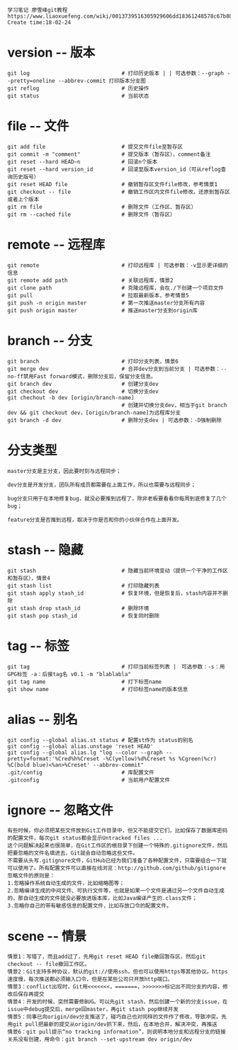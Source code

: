 
    学习笔记 廖雪峰git教程
    https://www.liaoxuefeng.com/wiki/0013739516305929606dd18361248578c67b8067c8c017b000/001375233990231ac8cf32ef1b24887a5209f83e01cb94b000 
    Create time:18-02-24

# version -- 版本
    git log                             # 打印历史版本 | | 可选参数：--graph --pretty=oneline --abbrev-commit 打印版本分支图
    git reflog                          # 历史操作
    git status                          # 当前状态

# file -- 文件
    git add file                        # 提交文件file至暂存区
    git commit -m "comment"             # 提交版本（暂存区），comment备注
    git reset --hard HEAD~n             # 回滚n个版本
    git reset --hard version_id         # 回滚至版本version_id（可从reflog查询历史版号）
    git reset HEAD file                 # 撤销暂存区文件file修改，参考情景1
    git checkout -- file                # 撤销工作区内文件file修改，还原到暂存区或者上个版本
    git rm file                         # 删除文件（工作区、暂存区）
    git rm --cached file                # 删除文件（暂存区）

# remote -- 远程库
    git remote                          # 打印远程库 | 可选参数：-v显示更详细的信息
    git remote add path                 # 关联远程库，情景2
    git clone path                      # 克隆远程库，会在./下创建一个项目文件
    git pull                            # 拉取最新版本，参考情景5
    git push -n origin master           # 第一次推送master分支所有内容
    git push origin master              # 推送master分支到origin库

# branch -- 分支
    git branch                          # 打印分支列表，情景6
    git merge dev                       # 合并dev分支到当前分支 | 可选参数：--no-ff禁用Fast forward模式，删除分支后，保留分支信息。
    git branch dev                      # 创建分支dev
    git checkout dev                    # 切换分支dev
    git chechout -b dev [origin/branch-name]
                                        # 创建并切换分支dev，相当于git branch dev && git checkout dev，[origin/branch-name]为远程库分支
    git branch -d dev                   # 删除分支dev | 可选参数：-D强制删除

# 分支类型
    master分支是主分支，因此要时刻与远程同步；

    dev分支是开发分支，团队所有成员都需要在上面工作，所以也需要与远程同步；

    bug分支只用于在本地修复bug，就没必要推到远程了，除非老板要看看你每周到底修复了几个bug；

    feature分支是否推到远程，取决于你是否和你的小伙伴合作在上面开发。

# stash -- 隐藏
    git stash                           # 隐藏当前环境变动（提供一个干净的工作区和暂存区），情景4
    git stash list                      # 打印隐藏列表
    git stash apply stash_id            # 恢复环境，但是恢复后，stash内容并不删除
    git stash drop stash_id             # 删除环境
    git stash pop stash_id              # 恢复同时删除

# tag -- 标签
    git tag                             # 打印当前标签列表 |　可选参数：-s：用GPG标签 -a：后接tag名 v0.1 -m "blablabla" 
    git tag name                        # 打下标签name
    git show name                       # 打印标签name的版本信息

# alias -- 别名
    git config --global alias.st status # 配置st作为 status的别名
    git config --global alias.unstage 'reset HEAD'
    git config --global alias.lg "log --color --graph --pretty=format:'%Cred%h%Creset -%C(yellow)%d%Creset %s %Cgreen(%cr) %C(bold blue)<%an>%Creset' --abbrev-commit"
    .git/config                         # 库配置文件
    .gitconfig                          # 当前用户配置文件

# ignore -- 忽略文件
    有些时候，你必须把某些文件放到Git工作目录中，但又不能提交它们，比如保存了数据库密码的配置文件，每次git status都会显示Untracked files ...
    这个问题解决起来也很简单，在Git工作区的根目录下创建一个特殊的.gitignore文件，然后把要忽略的文件名填进去，Git就会自动忽略这些文件。
    不需要从头写.gitignore文件，GitHub已经为我们准备了各种配置文件，只需要组合一下就可以使用了。所有配置文件可以直接在线浏览：http://github.com/github/gitignore
    忽略文件的原则是：
    1.忽略操作系统自动生成的文件，比如缩略图等；
    2.忽略编译生成的中间文件、可执行文件等，也就是如果一个文件是通过另一个文件自动生成的，那自动生成的文件就没必要放进版本库，比如Java编译产生的.class文件；
    3.忽略你自己的带有敏感信息的配置文件，比如存放口令的配置文件。

# scene -- 情景 
    情景1：写错了，而且add过了，先用git reset HEAD file撤回暂存区，然后git checkout -- file撤回工作区。
    情景2：Git支持多种协议，默认的git://使用ssh，但也可以使用https等其他协议。https速度慢，每次推送都必须输入口令，但是在某些公司只开放http端口。
    情景3：conflict出现时，Git用<<<<<<<，=======，>>>>>>>标记出不同分支的内容，修改后保存再提交
    情景4：开发的时候，突然需要修BUG。可以先git stash，然后创建一个新的分支issue，在issue中debug提交后，merge回master，再git stash pop继续开发
    情景5：同事已向origin/dev分支推送了，碰巧自己也对同样的文件作了修改，导致冲突。先用git pull把最新的提交从origin/dev抓下来，然后，在本地合并，解决冲突，再推送
    情景6：git pull提示“no tracking information”，则说明本地分支和远程分支的链接关系没有创建，用命令：git branch --set-upstream dev origin/dev
